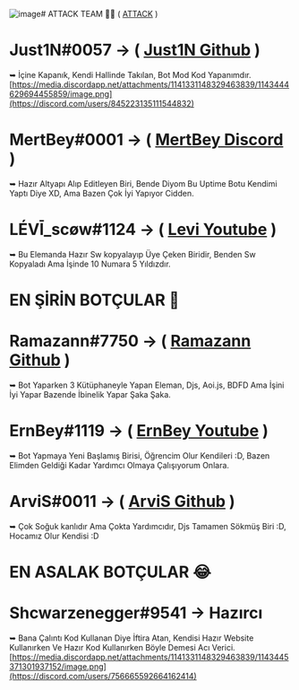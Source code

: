 ![image](https://github.com/just1nwashere/Discord-Dev-Birligi/assets/110572436/892e3c51-c500-4b64-b582-708ba6333599)# ATTACK TEAM 💪🏻 ( [ATTACK](https://discord.gg/Eu2UeveE2t) )

# Just1N#0057 -> ( [Just1N Github](https://github.com/just1nwashere) )
➥ İçine Kapanık, Kendi Hallinde Takılan, Bot Mod Kod Yapanımdır.
[https://media.discordapp.net/attachments/1141331148329463839/1143444629694455859/image.png](https://discord.com/users/845223135111544832)

# MertBey#0001 -> ( [MertBey Discord](https://discord.com/users/1137804126877651105) )
➥ Hazır Altyapı Alıp Editleyen Biri, Bende Diyom Bu Uptime Botu Kendimi Yaptı Diye XD, Ama Bazen Çok İyi Yapıyor Cidden.

# LÉVĪ_scøw#1124 -> ( [Levi Youtube](https://www.youtube.com/@Misc_VIDEO73) )
➥ Bu Elemanda Hazır Sw kopyalayıp Üye Çeken Biridir, Benden Sw Kopyaladı Ama İşinde 10 Numara 5 Yıldızdır.

# EN ŞİRİN BOTÇULAR 💖

# Ramazann#7750 -> ( [Ramazann Github](https://github.com/ramazannwashere) )
➥ Bot Yaparken 3 Kütüphaneyle Yapan Eleman, Djs, Aoi.js, BDFD Ama İşini İyi Yapar Bazende İbinelik Yapar Şaka Şaka.

# ErnBey#1119 -> ( [ErnBey Youtube](https://www.youtube.com/@ErnBEY) )
➥ Bot Yapmaya Yeni Başlamış Birisi, Öğrencim Olur Kendileri :D, Bazen Elimden Geldiği Kadar Yardımcı Olmaya Çalışıyorum Onlara.

# ArviS#0011 -> ( [ArviS Github](https://github.com/ArviSlayer) )
➥ Çok Soğuk kanlıdır Ama Çokta Yardımcıdır, Djs Tamamen Sökmüş Biri :D, Hocamız Olur Kendisi :D

# EN ASALAK BOTÇULAR 😂

# Shcwarzenegger#9541 -> Hazırcı
➥ Bana Çalıntı Kod Kullanan Diye İftira Atan, Kendisi Hazır Website Kullanırken Ve Hazır Kod Kullanırken Böyle Demesi Acı Verici.
[https://media.discordapp.net/attachments/1141331148329463839/1143445371301937152/image.png](https://discord.com/users/756665592664162414)
